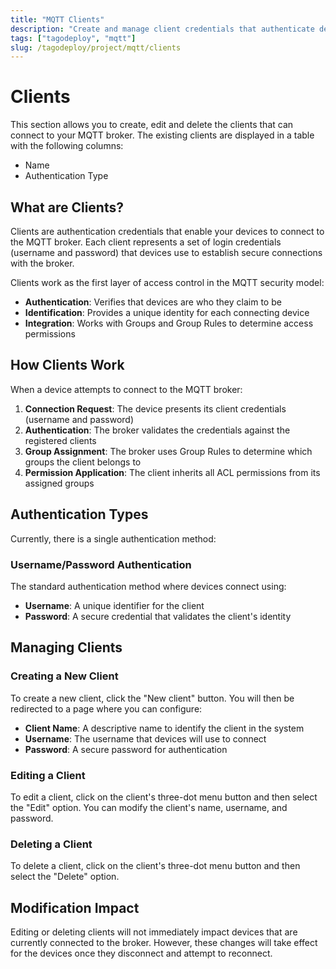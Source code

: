 ```yaml
---
title: "MQTT Clients"
description: "Create and manage client credentials that authenticate devices connecting to your project's MQTT broker."
tags: ["tagodeploy", "mqtt"]
slug: /tagodeploy/project/mqtt/clients
---
```


# Clients

This section allows you to create, edit and delete the clients that can connect
to your MQTT broker. The existing clients are displayed in a table with the
following columns:

- Name
- Authentication Type

## What are Clients?

Clients are authentication credentials that enable your devices to connect to
the MQTT broker. Each client represents a set of login credentials (username and
password) that devices use to establish secure connections with the broker.

Clients work as the first layer of access control in the MQTT security model:

- **Authentication**: Verifies that devices are who they claim to be
- **Identification**: Provides a unique identity for each connecting device
- **Integration**: Works with Groups and Group Rules to determine access
  permissions

## How Clients Work

When a device attempts to connect to the MQTT broker:

1. **Connection Request**: The device presents its client credentials (username
   and password)
2. **Authentication**: The broker validates the credentials against the
   registered clients
3. **Group Assignment**: The broker uses Group Rules to determine which groups
   the client belongs to
4. **Permission Application**: The client inherits all ACL permissions from its
   assigned groups

## Authentication Types

Currently, there is a single authentication method:

### Username/Password Authentication

The standard authentication method where devices connect using:

- **Username**: A unique identifier for the client
- **Password**: A secure credential that validates the client's identity

## Managing Clients

### Creating a New Client

To create a new client, click the "New client" button. You will then be
redirected to a page where you can configure:

- **Client Name**: A descriptive name to identify the client in the system
- **Username**: The username that devices will use to connect
- **Password**: A secure password for authentication

### Editing a Client

To edit a client, click on the client's three-dot menu button and then select
the "Edit" option. You can modify the client's name, username, and password.

### Deleting a Client

To delete a client, click on the client's three-dot menu button and then select
the "Delete" option.

## Modification Impact

Editing or deleting clients will not immediately impact devices that are
currently connected to the broker. However, these changes will take effect for
the devices once they disconnect and attempt to reconnect.
